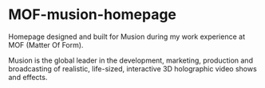 # MOF-musion-homepage
Homepage designed and built for Musion during my work experience at MOF (Matter Of Form).

Musion is the global leader in the development, marketing, production and broadcasting of realistic, life-sized, interactive 3D holographic video shows and effects.


